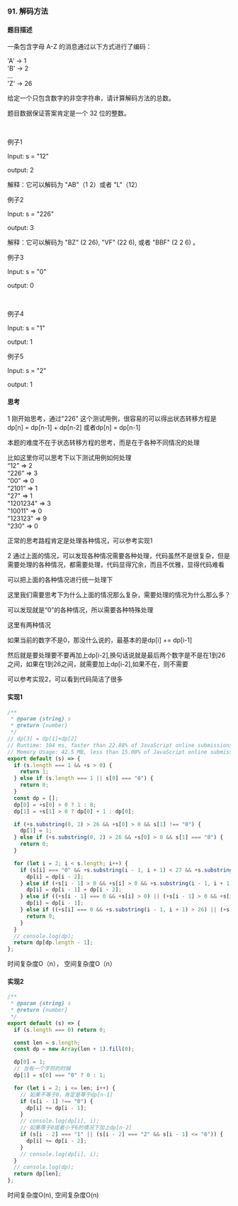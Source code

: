 ### 91. 解码方法

#### 题目描述

一条包含字母 A-Z 的消息通过以下方式进行了编码：<br/>

'A' -> 1<br/>
'B' -> 2<br/>
...<br/>
'Z' -> 26<br/>

给定一个只包含数字的非空字符串，请计算解码方法的总数。

题目数据保证答案肯定是一个 32 位的整数。<br/>

<br/>


例子1<br/>

Input:  s = "12"<br/>

output: 2<br/>

解释：它可以解码为 "AB"（1 2）或者 "L"（12）
<br/>


例子2<br/>

Input: s = "226"<br/>

output: 3<br/>

解释：它可以解码为 "BZ" (2 26), "VF" (22 6), 或者 "BBF" (2 2 6) 。
<br/>

例子3<br/>

Input: s = "0"<br/>

output: 0<br/>

<br/>

例子4<br/>

Input: s = "1"<br/>

output: 1<br/>

例子5<br/>

Input: s = "2"<br/>

output: 1<br/>




#### 思考

1 刚开始思考，通过"226" 这个测试用例，很容易的可以得出状态转移方程是dp[n] = dp[n-1] + dp[n-2] 或者dp[n] = dp[n-1]<br/>

本题的难度不在于状态转移方程的思考，而是在于各种不同情况的处理<br/>

比如这里你可以思考下以下测试用例如何处理<br/>
“12” => 2<br/>
“226” => 3<br/>
“00” => 0<br/>
“2101” => 1<br/>
"27" => 1<br/>
"1201234" => 3<br/>
"10011" => 0<br/>
"123123" => 9<br/>
"230" => 0<br/>

正常的思考路程肯定是处理各种情况，可以参考实现1<br/>

2 通过上面的情况，可以发现各种情况需要各种处理，代码虽然不是很复杂，但是需要处理的各种情况，都需要处理，代码显得冗余，而且不优雅，显得代码难看<br/>

可以把上面的各种情况进行统一处理下<br/>

这里我们需要思考下为什么上面的情况那么复杂，需要处理的情况为什么那么多？<br/>

可以发现就是“0”的各种情况，所以需要各种特殊处理<br/>

这里有两种情况<br/>

如果当前的数字不是0，那没什么说的，最基本的是dp[i] += dp[i-1]<br/>

然后就是要处理要不要再加上dp[i-2],换句话说就是最后两个数字是不是在1到26之间，如果在1到26之间，就需要加上dp[i-2],如果不在，则不需要<br/>

可以参考实现2，可以看到代码简洁了很多<br/>


#### 实现1
```js
/**
 * @param {string} s
 * @return {number}
 */
// dp[3] = dp[1]+dp[2]
// Runtime: 104 ms, faster than 22.88% of JavaScript online submissions for Decode Ways.
// Memory Usage: 42.5 MB, less than 15.00% of JavaScript online submissions for Decode Ways.
export default (s) => {
  if (s.length === 1 && +s > 0) {
    return 1;
  } else if (s.length === 1 || s[0] === "0") {
    return 0;
  }
  const dp = [];
  dp[0] = +s[0] > 0 ? 1 : 0;
  dp[1] = +s[1] > 0 ? dp[0] + 1 : dp[0];

  if (+s.substring(0, 2) > 26 && +s[0] > 0 && s[1] !== "0") {
    dp[1] = 1;
  } else if (+s.substring(0, 2) > 26 && +s[0] > 0 && s[1] === "0") {
    return 0;
  }

  for (let i = 2; i < s.length; i++) {
    if (s[i] === "0" && +s.substring(i - 1, i + 1) < 27 && +s.substring(i - 1, i + 1) > 9) {
      dp[i] = dp[i - 2];
    } else if (+s[i - 1] > 0 && +s[i] > 0 && +s.substring(i - 1, i + 1) > 10 && +s.substring(i - 1, i + 1) < 27) {
      dp[i] = dp[i - 1] + dp[i - 2];
    } else if ((+s[i - 1] === 0 && +s[i] > 0) || (+s[i - 1] > 0 && +s[i] > 0 && +s.substring(i - 1, i + 1) > 26)) {
      dp[i] = dp[i - 1];
    } else if ((+s[i] === 0 && +s.substring(i - 1, i + 1) > 26) || (+s[i - 1] === 0 && +s[i] === 0)) {
      return 0;
    }
  }
  // console.log(dp);
  return dp[dp.length - 1];
};


```
时间复杂度O（n），  空间复杂度O（n）


#### 实现2

```js
/**
 * @param {string} s
 * @return {number}
 */
export default (s) => {
  if (s.length === 0) return 0;

  const len = s.length;
  const dp = new Array(len + 1).fill(0);

  dp[0] = 1;
  // 当有一个字符的时候
  dp[1] = s[0] === "0" ? 0 : 1;

  for (let i = 2; i <= len; i++) {
    // 如果不等于0，肯定是等于dp[n-1]
    if (s[i - 1] !== "0") {
      dp[i] += dp[i - 1];
    }
    // console.log(dp[i], i);
    // 如果等于0或者小于6的情况下加上dp[n-2]
    if (s[i - 2] === "1" || (s[i - 2] === "2" && s[i - 1] <= "6")) {
      dp[i] += dp[i - 2];
    }
    // console.log(dp[i], i);
  }
  // console.log(dp);
  return dp[len];
};

```

时间复杂度O(n), 空间复杂度O(n)